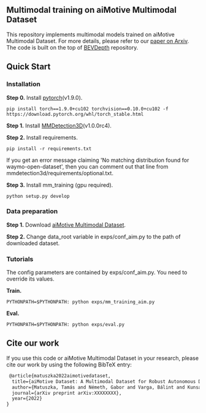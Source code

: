 ## Multimodal training on aiMotive Multimodal Dataset
This repository implements multimodal models trained on aiMotive Multimodal Dataset. For more details, please refer to our [paper on Arxiv](https://arxiv.org/abs/XXXX).
The code is built on the top of [BEVDepth](https://github.com/Megvii-BaseDetection/BEVDepth) repository.

## Quick Start
### Installation
**Step 0.** Install [pytorch](https://pytorch.org/)(v1.9.0).
```shell
pip install torch==1.9.0+cu102 torchvision==0.10.0+cu102 -f https://download.pytorch.org/whl/torch_stable.html
```

**Step 1.** Install [MMDetection3D](https://github.com/open-mmlab/mmdetection3d/blob/master/docs/en/getting_started.md)(v1.0.0rc4).


**Step 2.** Install requirements.
```shell
pip install -r requirements.txt
```

If you get an error message claiming 'No matching distribution found for waymo-open-dataset', then you can comment out
that line from mmdetection3d/requirements/optional.txt.

**Step 3.** Install mm_training (gpu required).
```shell
python setup.py develop
```

### Data preparation
**Step 1.** Download [aiMotive Multimodal Dataset](https://github.com/aimotive/aimotive_dataset).

**Step 2.** Change data_root variable in exps/conf_aim.py to the path of downloaded dataset.

### Tutorials
The config parameters are contained by exps/conf_aim.py. You need to override its values.

**Train.**
```
PYTHONPATH=$PYTHONPATH: python exps/mm_training_aim.py
```
**Eval.**
```
PYTHONPATH=$PYTHONPATH: python exps/eval.py
```

## Cite our work
If you use this code or aiMotive Multimodal Dataset in your research, please cite our work by using the following BibTeX entry:

```latex
 @article{matuszka2022aimotivedataset,
  title={aiMotive Dataset: A Multimodal Dataset for Robust Autonomous Driving with Long-Range Perception},
  author={Matuszka, Tamás and Németh, Gabor and Varga, Bálint and Kunsági-Máté, Sándor and Barton, Iván and Hajas, Péter and Szeghy, Dávid and Pető, Levente},
  journal={arXiv preprint arXiv:XXXXXXXX},
  year={2022}
}
```
